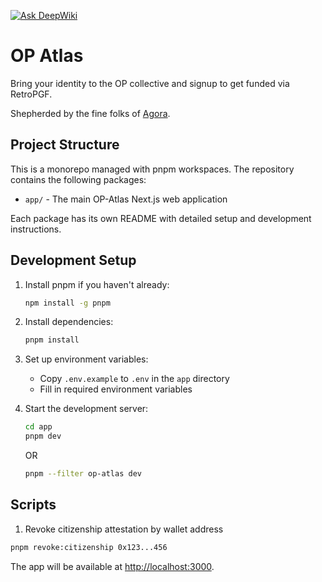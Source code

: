 [![Ask DeepWiki](https://deepwiki.com/badge.svg)](https://deepwiki.com/voteagora/op-atlas)

# OP Atlas

Bring your identity to the OP collective and signup to get funded via RetroPGF.

Shepherded by the fine folks of [Agora](https://voteagora.com).

## Project Structure

This is a monorepo managed with pnpm workspaces. The repository contains the following packages:

- `app/` - The main OP-Atlas Next.js web application

Each package has its own README with detailed setup and development instructions.

## Development Setup

1. Install pnpm if you haven't already:

   ```bash
   npm install -g pnpm
   ```

2. Install dependencies:

   ```bash
   pnpm install
   ```

3. Set up environment variables:

   - Copy `.env.example` to `.env` in the `app` directory
   - Fill in required environment variables

4. Start the development server:

   ```bash
   cd app
   pnpm dev
   ```

   OR

   ```bash
   pnpm --filter op-atlas dev
   ```


## Scripts 

1. Revoke citizenship attestation by wallet address 

```bash
pnpm revoke:citizenship 0x123...456
```

The app will be available at [http://localhost:3000](http://localhost:3000).

